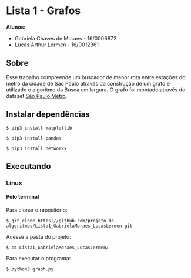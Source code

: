 # Lista 1 - Grafos

**Alunos:**

- Gabriela Chaves de Moraes - 16/0006872
- Lucas Arthur Lermen - 16/0012961

## Sobre
Esse trabalho compreende um buscador de menor rota entre estações do metrô da cidade de São Paulo através da construção de um grafo e utilizado o algoritmo da Busca em largura. O grafo foi montado através do dataset [São Paulo Metro](https://www.kaggle.com/thiagodsd/sao-paulo-metro).

## Instalar dependências
```
$ pip3 install matplotlib

$ pip3 install pandas

$ pip3 install networkx
```
## Executando
### Linux
#### Pelo terminal
Para clonar o repositório:
```
$ git clone https://github.com/projeto-de-algoritmos/Lista1_GabrielaMoraes_LucasLermen.git
```
Acesse a pasta do projeto:
```
$ cd Lista1_GabrielaMoraes_LucasLermen/
```
Para executar o programa:
```
$ python3 graph.py
```
